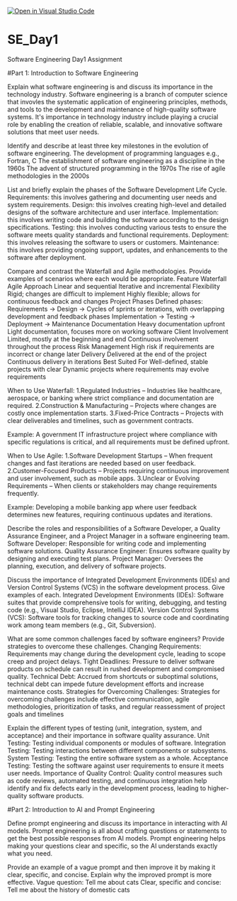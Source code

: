[![Open in Visual Studio Code](https://classroom.github.com/assets/open-in-vscode-2e0aaae1b6195c2367325f4f02e2d04e9abb55f0b24a779b69b11b9e10269abc.svg)](https://classroom.github.com/online_ide?assignment_repo_id=18432761&assignment_repo_type=AssignmentRepo)
# SE_Day1
Software Engineering Day1 Assignment

#Part 1: Introduction to Software Engineering

Explain what software engineering is and discuss its importance in the technology industry.
  Software engineering is a branch of computer science that invovles the systematic application of engineering principles, 
  methods, and tools to the development and maintenance of high-quality software systems.
  It's importance in technology industry include playing a crucial role by enabling the creation of reliable, scalable, and innovative
  software solutions that meet user needs.

Identify and describe at least three key milestones in the evolution of software engineering.
  The development of programming languages e.g., Fortran, C
  The establishment of software engineering as a discipline in the 1960s
  The advent of structured programming in the 1970s
  The rise of agile methodologies in the 2000s


List and briefly explain the phases of the Software Development Life Cycle.
  Requirements: this involves gathering and documenting user needs and system requirements.
  Design: this involves creating high-level and detailed designs of the software architecture and user interface.
  Implementation: this involves writing code and building the software according to the design specifications.
  Testing: this involves conducting various tests to ensure the software meets quality standards and functional requirements.
  Deployment: this involves releasing the software to users or customers.
  Maintenance: this involves providing ongoing support, updates, and enhancements to the software after deployment.


Compare and contrast the Waterfall and Agile methodologies. Provide examples of scenarios where each would be appropriate.
  Feature                                    Waterfall                                        Agile
  Approach                                   Linear and sequential                            Iterative and incremental
  Flexibility                                Rigid; changes are difficult to implement        Highly flexible; allows for continuous feedback and changes
  Project Phases                             Defined phases: Requirements -> Design ->        Cycles of sprints or iterations, with overlapping development and feedback phases
                                             Implementation -> Testing -> Deployment -> 
                                             Maintenance
  Documentation                              Heavy documentation upfront                       Light documentation, focuses more on working software
  Client Involvement                         Limited, mostly at the beginning and end          Continuous involvement throughout the process
  Risk Management                            High risk if requirements are incorrect or 
                                             change later
  Delivery                                   Delivered at the end of the project               Continuous delivery in iterations
  Best Suited For                            Well-defined, stable projects with clear          Dynamic projects where requirements may evolve
                                             requirements

  When to Use Waterfall:
  1.Regulated Industries – Industries like healthcare, aerospace, or banking where strict compliance and documentation are required.
  2.Construction & Manufacturing – Projects where changes are costly once implementation starts.
  3.Fixed-Price Contracts – Projects with clear deliverables and timelines, such as government contracts.

  Example:
  A government IT infrastructure project where compliance with specific regulations is critical, and all requirements must be defined upfront.

  When to Use Agile:
  1.Software Development Startups – When frequent changes and fast iterations are needed based on user feedback.
  2.Customer-Focused Products – Projects requiring continuous improvement and user involvement, such as mobile apps.
  3.Unclear or Evolving Requirements – When clients or stakeholders may change requirements frequently.

  Example:
  Developing a mobile banking app where user feedback determines new features, requiring continuous updates and iterations.


Describe the roles and responsibilities of a Software Developer, a Quality Assurance Engineer, and a Project Manager in a software engineering team.
  Software Developer: Responsible for writing code and implementing software solutions.
  Quality Assurance Engineer: Ensures software quality by designing and executing test plans.
  Project Manager: Oversees the planning, execution, and delivery of software projects.


Discuss the importance of Integrated Development Environments (IDEs) and Version Control Systems (VCS) in the software development process. Give examples of each.
  Integrated Development Environments (IDEs): Software suites that provide comprehensive tools for writing, debugging, and testing code (e.g., Visual Studio, Eclipse, IntelliJ IDEA).
  Version Control Systems (VCS): Software tools for tracking changes to source code and coordinating work among team members (e.g., Git, Subversion).


What are some common challenges faced by software engineers? Provide strategies to overcome these challenges.
  Changing Requirements: Requirements may change during the development cycle, leading to scope creep and project delays.
  Tight Deadlines: Pressure to deliver software products on schedule can result in rushed development and compromised quality.
  Technical Debt: Accrued from shortcuts or suboptimal solutions, technical debt can impede future development efforts and increase maintenance costs.
  Strategies for Overcoming Challenges: Strategies for overcoming challenges include effective communication, agile methodologies, prioritization of tasks, and regular reassessment of      project goals and timelines


Explain the different types of testing (unit, integration, system, and acceptance) and their importance in software quality assurance.
  Unit Testing: Testing individual components or modules of software.
  Integration Testing: Testing interactions between different components or subsystems.
  System Testing: Testing the entire software system as a whole.
  Acceptance Testing: Testing the software against user requirements to ensure it meets user needs.
  Importance of Quality Control: Quality control measures such as code reviews, automated testing, and continuous integration help identify and fix defects early in the development 
  process, leading to higher-quality software products.



#Part 2: Introduction to AI and Prompt Engineering


Define prompt engineering and discuss its importance in interacting with AI models.
  Prompt engineering is all about crafting questions or statements to get the best possible responses from AI models. 
  Prompt engineering helps making your questions clear and specific, so the AI understands exactly what you need.


Provide an example of a vague prompt and then improve it by making it clear, specific, and concise. Explain why the improved prompt is more effective.
  Vague question: Tell me about cats
  Clear, specific and concise: Tell me about the history of domestic cats
